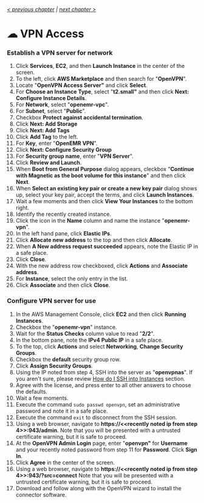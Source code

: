 _[< previous chapter](04-Secure-Domain-Setup.md) | [next chapter >](06-Administration.md)_

# ☁ VPN Access

### Establish a VPN server for network

1. Click **Services**, **EC2**, and then **Launch Instance** in the center of the screen.
2. To the left, click **AWS Marketplace** and then search for "**OpenVPN**".
3. Locate "**OpenVPN Access Server"** and click **Select**.
4. For **Choose an Instance Type**, select "**t2.small"** and then click **Next: Configure Instance Details**.
5. For **Network**, select "**openemr-vpc**".
6. For **Subnet**, select "**Public**".
7. Checkbox **Protect against accidental termination**.
8. Click **Next: Add Storage**
9. Click **Next: Add Tags**
10. Click **Add Tag** to the left.
11. For **Key**, enter "**OpenEMR VPN**".
12. Click **Next: Configure Security Group**
13. For **Security group name**, enter "**VPN Server**".
14. Click **Review and Launch**.
15. When **Boot from General Purpose** dialog appears, cleckbox "**Continue with Magnetic as the boot volume for this instance**" and then click **Next**.
16. When **Select an existing key pair or create a new key pair** dialog shows up, select your key pair, accept the terms, and click **Launch Instances**.
17. Wait a few moments and then click **View Your Instances** to the bottom right.
18. Identify the recently created instance.
19. Click the icon in the **Name** column and name the instance "**openemr-vpn**".
20. In the left hand pane, click **Elastic IPs**.
21. Click **Allocate new address** to the top and then click **Allocate**.
22. When **A New address request succeeded** appears, note the Elastic IP in a safe place.
23. Click **Close**.
24. With the new address row checkboxed, click **Actions** and **Associate address**.
25. For **Instance**, select the only entry in the list.
26. Click **Associate** and then click **Close**.

### Configure VPN server for use

1. In the AWS Management Console, click **EC2** and then click **Running Instances**.
2. Checkbox the "**openemr-vpn**" instance.
3. Wait for the **Status Checks** column value to read "**2/2**".
4. In the bottom pane, note the **IPv4 Public IP** in a safe place.
5. To the top, click **Actions** and select **Networking**, **Change Security Groups**.
6. Checkbox the **default** security group row.
7. Click **Assign Security Groups**.
8. Using the IP noted from step 4, SSH into the server as "**openvpnas**". If you aren't sure, please review [How do I SSH into Instances](../chapters/09-Administration.md#how-do-i-ssh-into-instances) section.
9. Agree with the license, and press enter to all other answers to choose the defaults.
10. Wait a few moments.
11. Execute the command `sudo passwd openvpn`, set an administrative password and note it in a safe place.
12. Execute the command `exit` to disconnect from the SSH session.
13. Using a web browser, navigate to **https://&lt;&lt;recently noted ip from step 4&gt;&gt;:943/admin**. Note that you will be presented with a untrusted certificate warning, but it is safe to proceed.
14. At the **OpenVPN Admin Login** page, enter "**openvpn"** for **Username** and your recently noted password from step 11 for **Password**. Click **Sign In**.
15. Click **Agree** in the center of the screen.
16. Using a web browser, navigate to **https://&lt;&lt;recently noted ip from step 4&gt;&gt;:943/?src=connect** Note that you will be presented with a untrusted certificate warning, but it is safe to proceed.
17. Download and follow along with the OpenVPN wizard to install the connector software.
